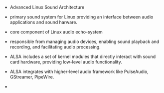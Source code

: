 - Advanced Linux Sound Architecture
- primary sound system for Linux providing an interface between audio applications and sound harware.
- core component of Linux audio echo-system
- responsible from managing audio devices, enabling sound playback and recording, and facilitating audio processing.

- ALSA includes a set of kernel modules that directly interact with sound card hardware, providing  low-level audio functionality.
- ALSA integrates with higher-level audio framework like PulseAudio, GStreamer, PipeWire.
- 